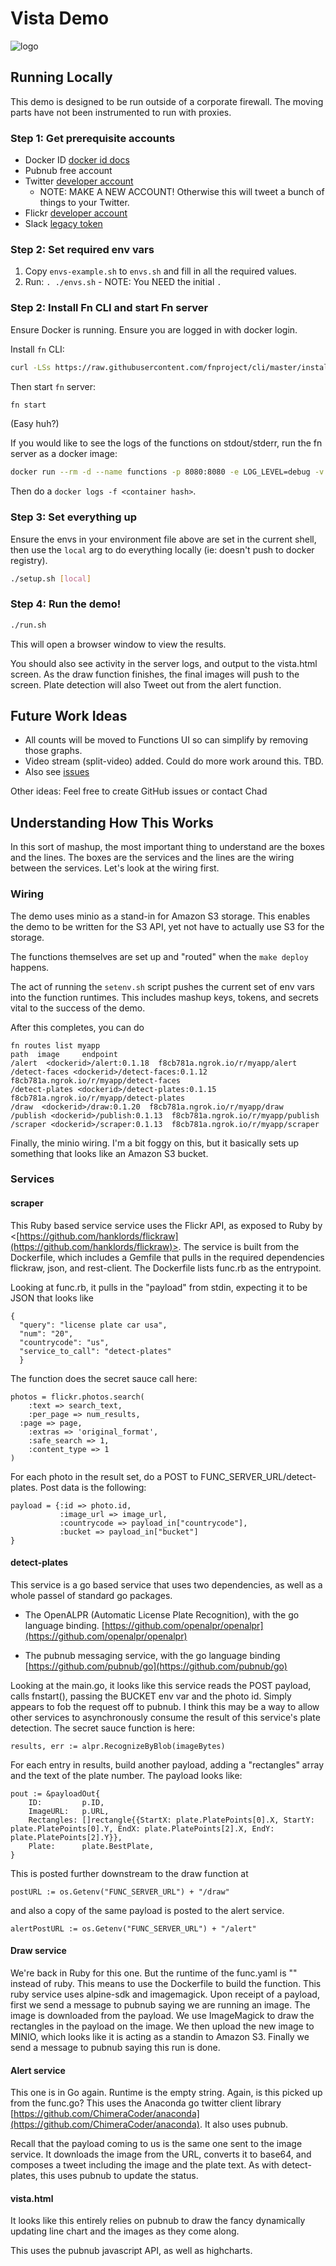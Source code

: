 # Vista Demo

![logo](https://drive.google.com/uc?export=view&id=0BzyYzhn6bht-Sm1VaFdKY2hKYXc)

## Running Locally

This demo is designed to be run outside of a corporate firewall. The
moving parts have not been instrumented to run with proxies.

### Step 1: Get prerequisite accounts

- Docker ID [docker id docs](https://docs.docker.com/docker-id/)
- Pubnub free account
- Twitter [developer account](https://apps.twitter.com/)
  - NOTE: MAKE A NEW ACCOUNT! Otherwise this will tweet a bunch of things to your Twitter.
- Flickr [developer account](https://www.flickr.com/services/apps/create/apply/)
- Slack [legacy token](https://get.slack.help/hc/en-us/articles/215770388-Create-and-regenerate-API-tokens)


### Step 2: Set required env vars

1. Copy `envs-example.sh` to `envs.sh` and fill in all the required values.
1. Run: `. ./envs.sh` - NOTE: You NEED the initial `.`

### Step 2: Install Fn CLI and start Fn server

Ensure Docker is running. Ensure you are logged in with docker login.

Install `fn` CLI:

```sh
curl -LSs https://raw.githubusercontent.com/fnproject/cli/master/install | sh
```

Then start `fn` server:

```sh
fn start
```

(Easy huh?)

If you would like to see the logs of the functions on stdout/stderr, run
the fn server as a docker image:

```sh
docker run --rm -d --name functions -p 8080:8080 -e LOG_LEVEL=debug -v /var/run/docker.sock:/var/run/docker.sock  fnproject/functions:latest
```

Then do a `docker logs -f <container hash>`.

### Step 3: Set everything up

Ensure the envs in your environment file above are set in the current
shell, then use the `local` arg to do everything locally (ie: doesn't
push to docker registry).

```sh
./setup.sh [local]
```

### Step 4: Run the demo!

```sh
./run.sh
```

This will open a browser window to view the results. 

You should also see activity in the server logs, and output to the vista.html screen. As the draw function finishes, the final images will push to the screen. Plate detection will also Tweet out from the alert function.

## Future Work Ideas

- All counts will be moved to Functions UI so can simplify by removing those
  graphs.
- Video stream (split-video) added. Could do more work around this. TBD.
- Also see [issues](https://github.com/carimura/vista/issues)

Other ideas: Feel free to create GitHub issues or contact Chad

## Understanding How This Works

In this sort of mashup, the most important thing to understand are the
boxes and the lines. The boxes are the services and the lines are the
wiring between the services. Let's look at the wiring first.

### Wiring

The demo uses minio as a stand-in for Amazon S3 storage. This enables
the demo to be written for the S3 API, yet not have to actually use S3
for the storage.

The functions themselves are set up and "routed" when the `make deploy`
happens.

The act of running the `setenv.sh` script pushes the current set of env
vars into the function runtimes. This includes mashup keys, tokens, and
secrets vital to the success of the demo. 

After this completes, you can do

    fn routes list myapp
    path  image     endpoint
    /alert  <dockerid>/alert:0.1.18  f8cb781a.ngrok.io/r/myapp/alert
    /detect-faces <dockerid>/detect-faces:0.1.12 f8cb781a.ngrok.io/r/myapp/detect-faces
    /detect-plates <dockerid>/detect-plates:0.1.15 f8cb781a.ngrok.io/r/myapp/detect-plates
    /draw  <dockerid>/draw:0.1.20  f8cb781a.ngrok.io/r/myapp/draw
    /publish <dockerid>/publish:0.1.13  f8cb781a.ngrok.io/r/myapp/publish
    /scraper <dockerid>/scraper:0.1.13  f8cb781a.ngrok.io/r/myapp/scraper

Finally, the minio wiring. I'm a bit foggy on this, but it basically
sets up something that looks like an Amazon S3 bucket. 

### Services

#### scraper

This Ruby based service service uses the Flickr API, as exposed to Ruby
by
<[https://github.com/hanklords/flickraw](https://github.com/hanklords/flickraw)>.
The service is built from the Dockerfile, which includes a Gemfile that
pulls in the required dependencies flickraw, json, and rest-client. The
Dockerfile lists func.rb as the entrypoint.

Looking at func.rb, it pulls in the "payload" from stdin, expecting it
to be JSON that looks like

    {
      "query": "license plate car usa",
      "num": "20",
      "countrycode": "us",
      "service_to_call": "detect-plates"
      }

The function does the secret sauce call here:

    photos = flickr.photos.search(
        :text => search_text,
        :per_page => num_results,
      :page => page,
        :extras => 'original_format',
        :safe_search => 1,
        :content_type => 1
    )

For each photo in the result set, do a POST to
FUNC_SERVER_URL/detect-plates. Post data is the following:

    payload = {:id => photo.id, 
               :image_url => image_url,
               :countrycode => payload_in["countrycode"],
               :bucket => payload_in["bucket"]
    }


#### detect-plates

This service is a go based service that uses two dependencies, as well
as a whole passel of standard go packages.

* The OpenALPR (Automatic License Plate Recognition), with the go
language binding.
[https://github.com/openalpr/openalpr](https://github.com/openalpr/openalpr)

* The pubnub messaging service, with the go language binding [https://github.com/pubnub/go](https://github.com/pubnub/go)

Looking at the main.go, it looks like this service reads the POST
payload, calls fnstart(), passing the BUCKET env var and the photo id.
Simply appears to fob the request off to pubnub. I think this may be a
way to allow other services to asynchronously consume the result of this
service's plate detection. The secret sauce function is here:

    results, err := alpr.RecognizeByBlob(imageBytes)

For each entry in results, build another payload, adding a "rectangles"
array and the text of the plate number. The payload looks like:

    pout := &payloadOut{
        ID:         p.ID,
        ImageURL:   p.URL,
        Rectangles: []rectangle{{StartX: plate.PlatePoints[0].X, StartY: plate.PlatePoints[0].Y, EndX: plate.PlatePoints[2].X, EndY: plate.PlatePoints[2].Y}},
        Plate:      plate.BestPlate,
    }

This is posted further downstream to the draw function at

    postURL := os.Getenv("FUNC_SERVER_URL") + "/draw"

and also a copy of the same payload is posted to the alert service.

    alertPostURL := os.Getenv("FUNC_SERVER_URL") + "/alert"

#### Draw service

We're back in Ruby for this one. But the runtime of the func.yaml is ""
instead of ruby. This means to use the Dockerfile to build the
function. This ruby service uses alpine-sdk and imagemagick. Upon
receipt of a payload, first we send a message to pubnub saying we are
running an image. The image is downloaded from the payload. We use
ImageMagick to draw the rectangles in the payload on the image. We then
upload the new image to MINIO, which looks like it is acting as a
standin to Amazon S3. Finally we send a message to pubnub saying this
run is done.

#### Alert service

This one is in Go again. Runtime is the empty string. Again, is this
picked up from the func.go?  This uses the Anaconda go twitter client
library
[https://github.com/ChimeraCoder/anaconda](https://github.com/ChimeraCoder/anaconda). It also uses pubnub.

Recall that the payload coming to us is the same one sent to the image
service. It downloads the image from the URL, converts it to base64,
and composes a tweet including the image and the plate text. As with
detect-plates, this uses pubnub to update the status.

#### vista.html

It looks like this entirely relies on pubnub to draw the fancy
dynamically updating line chart and the images as they come along.

This uses the pubnub javascript API, as well as highcharts.




